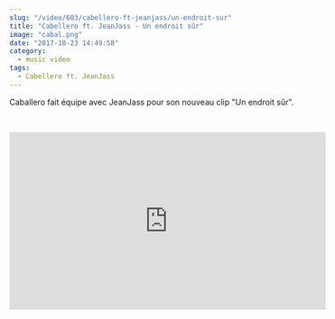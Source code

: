 ```yaml
--- 
slug: "/video/603/cabellero-ft-jeanjass/un-endroit-sur"
title: "Cabellero ft. JeanJass - Un endroit sûr"
image: "cabal.png"
date: "2017-10-23 14:49:58"
category:
  - music video
tags:
  - Cabellero ft. JeanJass
---
```

<p>Caballero fait équipe avec JeanJass pour son nouveau clip "Un endroit sûr".</p><br/><p><iframe width="560" height="315" src="https://www.youtube.com/embed/lfLizwOHkEA" frameborder="0" allowfullscreen></iframe></p>